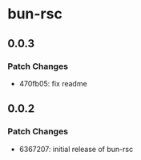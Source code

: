 # bun-rsc

## 0.0.3

### Patch Changes

- 470fb05: fix readme

## 0.0.2

### Patch Changes

- 6367207: initial release of bun-rsc
